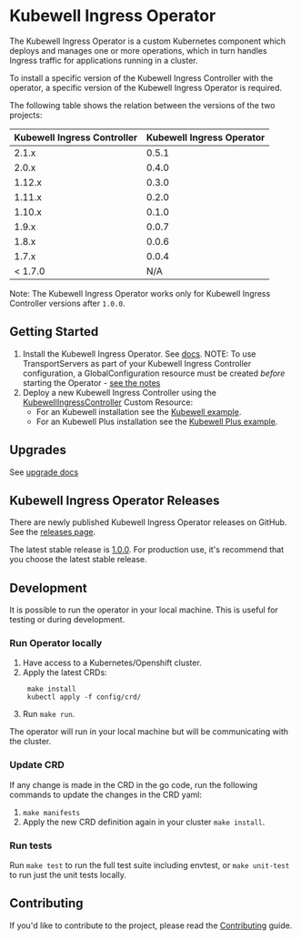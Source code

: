 
# Kubewell Ingress Operator


The Kubewell Ingress Operator is a custom Kubernetes component which deploys and manages one or more operations, which in turn handles Ingress traffic for applications running in a cluster.


To install a specific version of the Kubewell Ingress Controller with the operator, a specific version of the Kubewell Ingress Operator is required.

The following table shows the relation between the versions of the two projects:

| Kubewell Ingress Controller | Kubewell Ingress Operator |
| --- | --- |
| 2.1.x | 0.5.1 |
| 2.0.x | 0.4.0 |
| 1.12.x | 0.3.0 |
| 1.11.x | 0.2.0 |
| 1.10.x | 0.1.0 |
| 1.9.x | 0.0.7 |
| 1.8.x | 0.0.6 |
| 1.7.x | 0.0.4 |
| < 1.7.0 | N/A |

Note: The Kubewell Ingress Operator works only for Kubewell Ingress Controller versions after `1.0.0`.

## Getting Started

1. Install the Kubewell Ingress Operator. See [docs](./docs/installation.md).
    NOTE: To use TransportServers as part of your Kubewell Ingress Controller configuration, a GlobalConfiguration resource must be created *before* starting the Operator - [see the notes](./examples/deployment-oss-min/README.md#TransportServers)
1. Deploy a new Kubewell Ingress Controller using the [KubewellIngressController](docs/Kubewell-ingress-controller.md) Custom Resource:
    * For an Kubewell installation see the [Kubewell example](./examples/deployment-oss-min).
    * For an Kubewell Plus installation see the [Kubewell Plus example](./examples/deployment-plus-min).

## Upgrades

See [upgrade docs](./docs/upgrades)

## Kubewell Ingress Operator Releases
There are newly published Kubewell Ingress Operator releases on GitHub. See the [releases page](https://github.com/danielpickens/Kubewell-ingress-operator/releases).

The latest stable release is [1.0.0](https://github.com/danielpickens/Kubewell-ingress-operator/). For production use, it's recommend that you choose the latest stable release.

## Development

It is possible to run the operator in your local machine. This is useful for testing or during development.

### Run Operator locally

1. Have access to a Kubernetes/Openshift cluster.
1. Apply the latest CRDs:
   ```
    make install
    kubectl apply -f config/crd/
    ```
2. Run `make run`.

The operator will run in your local machine but will be communicating with the cluster.

### Update CRD

If any change is made in the CRD in the go code, run the following commands to update the changes in the CRD yaml:

1. `make manifests`
2. Apply the new CRD definition again in your cluster `make install`.

### Run tests

Run `make test` to run the full test suite including envtest, or `make unit-test` to run just the unit tests locally.

## Contributing

If you'd like to contribute to the project, please read the [Contributing](./CONTRIBUTING.md) guide.
